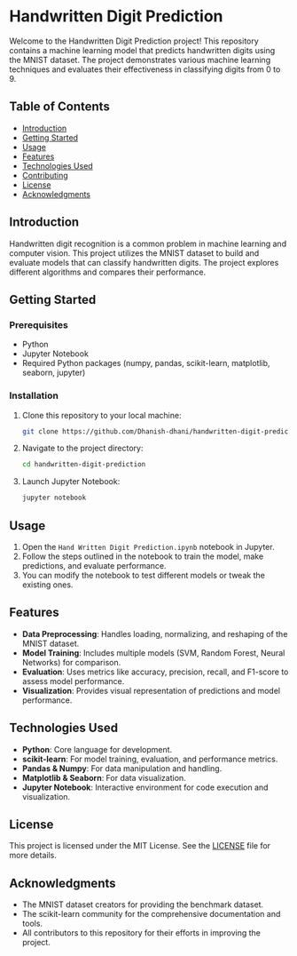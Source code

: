 # Handwritten Digit Prediction

Welcome to the Handwritten Digit Prediction project! This repository contains a machine learning model that predicts handwritten digits using the MNIST dataset. The project demonstrates various machine learning techniques and evaluates their effectiveness in classifying digits from 0 to 9.

## Table of Contents

- [Introduction](#introduction)
- [Getting Started](#getting-started)
- [Usage](#usage)
- [Features](#features)
- [Technologies Used](#technologies-used)
- [Contributing](#contributing)
- [License](#license)
- [Acknowledgments](#acknowledgments)

## Introduction

Handwritten digit recognition is a common problem in machine learning and computer vision. This project utilizes the MNIST dataset to build and evaluate models that can classify handwritten digits. The project explores different algorithms and compares their performance.

## Getting Started

### Prerequisites

- Python
- Jupyter Notebook
- Required Python packages (numpy, pandas, scikit-learn, matplotlib, seaborn, jupyter)

### Installation

1. Clone this repository to your local machine:

    ```bash
    git clone https://github.com/Dhanish-dhani/handwritten-digit-prediction.git
    ```

2. Navigate to the project directory:

    ```bash
    cd handwritten-digit-prediction
    ```

3. Launch Jupyter Notebook:

    ```bash
    jupyter notebook
    ```

## Usage

1. Open the `Hand Written Digit Prediction.ipynb` notebook in Jupyter.
2. Follow the steps outlined in the notebook to train the model, make predictions, and evaluate performance.
3. You can modify the notebook to test different models or tweak the existing ones.

## Features

- **Data Preprocessing**: Handles loading, normalizing, and reshaping of the MNIST dataset.
- **Model Training**: Includes multiple models (SVM, Random Forest, Neural Networks) for comparison.
- **Evaluation**: Uses metrics like accuracy, precision, recall, and F1-score to assess model performance.
- **Visualization**: Provides visual representation of predictions and model performance.

## Technologies Used

- **Python**: Core language for development.
- **scikit-learn**: For model training, evaluation, and performance metrics.
- **Pandas & Numpy**: For data manipulation and handling.
- **Matplotlib & Seaborn**: For data visualization.
- **Jupyter Notebook**: Interactive environment for code execution and visualization.

## License

This project is licensed under the MIT License. See the [LICENSE](LICENSE) file for more details.

## Acknowledgments

- The MNIST dataset creators for providing the benchmark dataset.
- The scikit-learn community for the comprehensive documentation and tools.
- All contributors to this repository for their efforts in improving the project.
